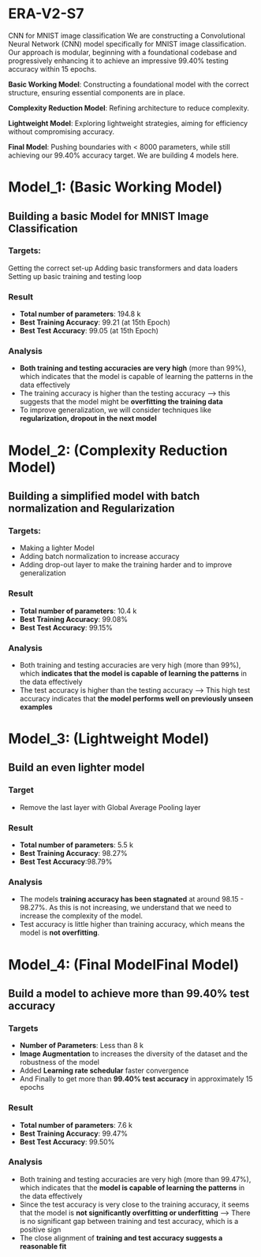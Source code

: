 # ERA-V2-S7
CNN for MNIST image classification
We are constructing a Convolutional Neural Network (CNN) model specifically for MNIST image classification. Our approach is modular, beginning with a foundational codebase and progressively enhancing it to achieve an impressive 99.40% testing accuracy within 15 epochs.

**Basic Working Model**: Constructing a foundational model with the correct structure, ensuring essential components are in place.

**Complexity Reduction Model**: Refining architecture to reduce complexity.

**Lightweight Model**: Exploring lightweight strategies, aiming for efficiency without compromising accuracy.

**Final Model**: Pushing boundaries with < 8000 parameters, while still achieving our 99.40% accuracy target.
We are building 4 models here. 

# Model_1: (Basic Working Model)
## Building a basic Model for MNIST Image Classification
### Targets:
Getting the correct set-up
Adding basic transformers and data loaders
Setting up basic training and testing loop

### Result
* **Total number of parameters**: 194.8 k
* **Best Training Accuracy**: 99.21 (at 15th Epoch)
* **Best Test Accuracy**: 99.05 (at 15th Epoch)
### Analysis
* **Both training and testing accuracies are very high** (more than 99%), which indicates that the model is capable of learning the patterns in the data effectively
* The training accuracy is higher than the testing accuracy --> this suggests that the model might be **overfitting the training data**
* To improve generalization, we will consider techniques like **regularization, dropout in the next model**

# Model_2: (Complexity Reduction Model)
## Building a simplified model with batch normalization and Regularization
### Targets:
* Making a lighter Model
* Adding batch normalization to increase accuracy
* Adding drop-out layer to make the training harder and to improve generalization
### Result
* **Total number of parameters**: 10.4 k
* **Best Training Accuracy**: 99.08%
* **Best Test Accuracy**: 99.15%
### Analysis
* Both training and testing accuracies are very high (more than 99%), which **indicates that the model is capable of learning the patterns** in the data effectively
* The test accuracy is higher than the testing accuracy --> This high test accuracy indicates that **the model performs well on previously unseen examples**



# Model_3: (Lightweight Model)
## Build an even lighter model
### Target
* Remove the last layer with Global Average Pooling layer
### Result
* **Total number of parameters**: 5.5 k
* **Best Training Accuracy**: 98.27%
* **Best Test Accuracy**:98.79%
### Analysis
* The models **training accuracy has been stagnated** at around 98.15 - 98.27%. As this is not increasing, we understand that we need to increase the complexity of the model.
* Test accuracy is little higher than training accuracy, which means the model is **not overfitting**.

# Model_4: (Final ModelFinal Model)
## Build a model to achieve more than 99.40% test accuracy
### Targets
* **Number of Parameters**: Less than 8 k
* **Image Augmentation** to increases the diversity of the dataset and the robustness of the model
* Added **Learning rate schedular** faster convergence
* And Finally to get more than **99.40% test accuracy** in approximately 15 epochs
### Result
* **Total number of parameters**: 7.6 k
* **Best Training Accuracy**: 99.47%
* **Best Test Accuracy**: 99.50%
### Analysis
* Both training and testing accuracies are very high (more than 99.47%), which indicates that the **model is capable of learning the patterns** in the data effectively
* Since the test accuracy is very close to the training accuracy, it seems that the model is **not significantly overfitting or underfitting** --> There is no significant gap between training and test accuracy, which is a positive sign
* The close alignment of **training and test accuracy suggests a reasonable fit**
